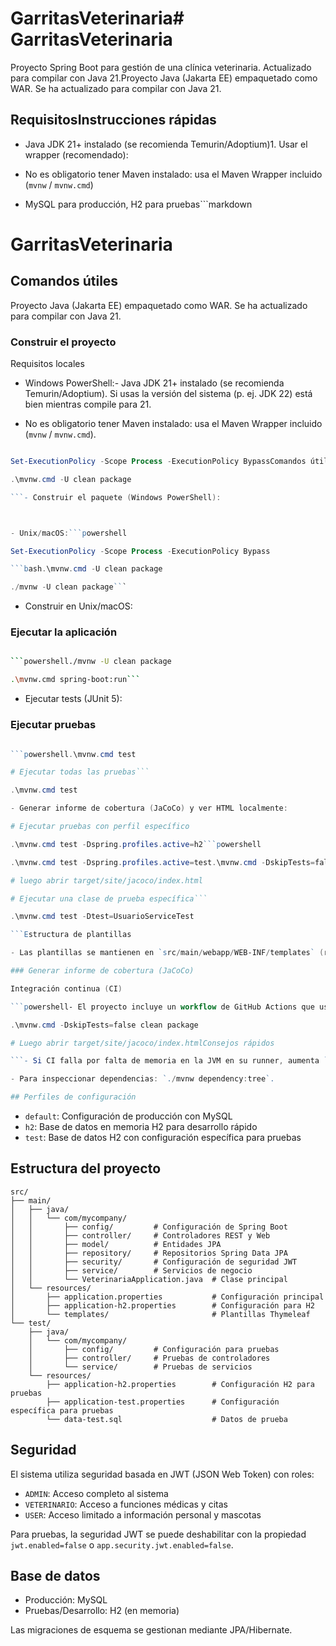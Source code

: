 # GarritasVeterinaria# GarritasVeterinaria



Proyecto Spring Boot para gestión de una clínica veterinaria. Actualizado para compilar con Java 21.Proyecto Java (Jakarta EE) empaquetado como WAR. Se ha actualizado para compilar con Java 21.



## RequisitosInstrucciones rápidas



- Java JDK 21+ instalado (se recomienda Temurin/Adoptium)1. Usar el wrapper (recomendado):

- No es obligatorio tener Maven instalado: usa el Maven Wrapper incluido (`mvnw` / `mvnw.cmd`)

- MySQL para producción, H2 para pruebas```markdown

# GarritasVeterinaria

## Comandos útiles

Proyecto Java (Jakarta EE) empaquetado como WAR. Se ha actualizado para compilar con Java 21.

### Construir el proyecto

Requisitos locales

- Windows PowerShell:- Java JDK 21+ instalado (se recomienda Temurin/Adoptium). Si usas la versión del sistema (p. ej. JDK 22) está bien mientras compile para <release>21.

- No es obligatorio tener Maven instalado: usa el Maven Wrapper incluido (`mvnw` / `mvnw.cmd`).

```powershell

Set-ExecutionPolicy -Scope Process -ExecutionPolicy BypassComandos útiles

.\mvnw.cmd -U clean package

```- Construir el paquete (Windows PowerShell):



- Unix/macOS:```powershell

Set-ExecutionPolicy -Scope Process -ExecutionPolicy Bypass

```bash.\mvnw.cmd -U clean package

./mvnw -U clean package```

```

- Construir en Unix/macOS:

### Ejecutar la aplicación

```bash

```powershell./mvnw -U clean package

.\mvnw.cmd spring-boot:run```

```

- Ejecutar tests (JUnit 5):

### Ejecutar pruebas

```powershell

```powershell.\mvnw.cmd test

# Ejecutar todas las pruebas```

.\mvnw.cmd test

- Generar informe de cobertura (JaCoCo) y ver HTML localmente:

# Ejecutar pruebas con perfil específico

.\mvnw.cmd test -Dspring.profiles.active=h2```powershell

.\mvnw.cmd test -Dspring.profiles.active=test.\mvnw.cmd -DskipTests=false clean package

# luego abrir target/site/jacoco/index.html

# Ejecutar una clase de prueba específica```

.\mvnw.cmd test -Dtest=UsuarioServiceTest

```Estructura de plantillas

- Las plantillas se mantienen en `src/main/webapp/WEB-INF/templates` (ruta empaquetada en el WAR). No existen duplicados en `src/main/resources/templates`.

### Generar informe de cobertura (JaCoCo)

Integración continua (CI)

```powershell- El proyecto incluye un workflow de GitHub Actions que usa Java 21 y el Maven Wrapper para construir, ejecutar tests y publicar artefactos (WAR) y reportes de cobertura.

.\mvnw.cmd -DskipTests=false clean package

# Luego abrir target/site/jacoco/index.htmlConsejos rápidos

```- Si CI falla por falta de memoria en la JVM en su runner, aumenta `MAVEN_OPTS` o ajusta `argLine` en `pom.xml`.

- Para inspeccionar dependencias: `./mvnw dependency:tree`.

## Perfiles de configuración

```

- `default`: Configuración de producción con MySQL
- `h2`: Base de datos en memoria H2 para desarrollo rápido
- `test`: Base de datos H2 con configuración específica para pruebas

## Estructura del proyecto

```
src/
├── main/
│   ├── java/
│   │   └── com/mycompany/
│   │       ├── config/         # Configuración de Spring Boot
│   │       ├── controller/     # Controladores REST y Web
│   │       ├── model/          # Entidades JPA
│   │       ├── repository/     # Repositorios Spring Data JPA
│   │       ├── security/       # Configuración de seguridad JWT
│   │       ├── service/        # Servicios de negocio
│   │       └── VeterinariaApplication.java  # Clase principal
│   └── resources/
│       ├── application.properties           # Configuración principal
│       ├── application-h2.properties        # Configuración para H2
│       └── templates/                       # Plantillas Thymeleaf
└── test/
    ├── java/
    │   └── com/mycompany/
    │       ├── config/         # Configuración para pruebas
    │       ├── controller/     # Pruebas de controladores
    │       └── service/        # Pruebas de servicios
    └── resources/
        ├── application-h2.properties        # Configuración H2 para pruebas
        ├── application-test.properties      # Configuración específica para pruebas
        └── data-test.sql                    # Datos de prueba
```

## Seguridad

El sistema utiliza seguridad basada en JWT (JSON Web Token) con roles:

- `ADMIN`: Acceso completo al sistema
- `VETERINARIO`: Acceso a funciones médicas y citas
- `USER`: Acceso limitado a información personal y mascotas

Para pruebas, la seguridad JWT se puede deshabilitar con la propiedad `jwt.enabled=false` o `app.security.jwt.enabled=false`.

## Base de datos

- Producción: MySQL
- Pruebas/Desarrollo: H2 (en memoria)

Las migraciones de esquema se gestionan mediante JPA/Hibernate.
